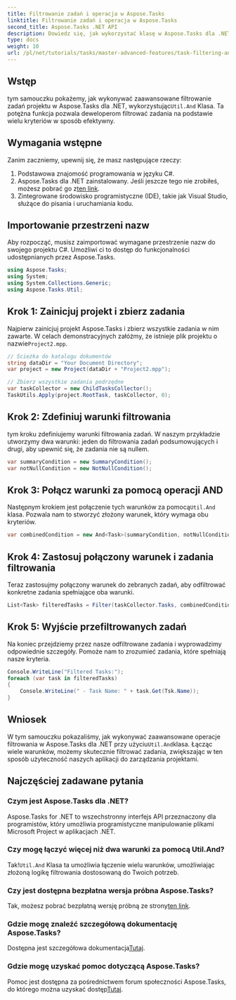 ```yaml
---
title: Filtrowanie zadań i operacja w Aspose.Tasks
linktitle: Filtrowanie zadań i operacja w Aspose.Tasks
second_title: Aspose.Tasks .NET API
description: Dowiedz się, jak wykorzystać klasę w Aspose.Tasks dla .NET do filtrowania zadań projektu na podstawie wielu warunków. Łącząc kryteria, takie jak zadania podsumowujące i atrybuty inne niż null.
type: docs
weight: 10
url: /pl/net/tutorials/tasks/master-advanced-features/task-filtering-and-operation/
---
```

## Wstęp

 tym samouczku pokażemy, jak wykonywać zaawansowane filtrowanie zadań projektu w Aspose.Tasks dla .NET, wykorzystując`Util.And` Klasa. Ta potężna funkcja pozwala deweloperom filtrować zadania na podstawie wielu kryteriów w sposób efektywny.

## Wymagania wstępne

Zanim zaczniemy, upewnij się, że masz następujące rzeczy:

1. Podstawowa znajomość programowania w języku C#.
2.  Aspose.Tasks dla .NET zainstalowany. Jeśli jeszcze tego nie zrobiłeś, możesz pobrać go z[ten link](https://releases.aspose.com/tasks/net/).
3. Zintegrowane środowisko programistyczne (IDE), takie jak Visual Studio, służące do pisania i uruchamiania kodu.

## Importowanie przestrzeni nazw

Aby rozpocząć, musisz zaimportować wymagane przestrzenie nazw do swojego projektu C#. Umożliwi ci to dostęp do funkcjonalności udostępnianych przez Aspose.Tasks.

```csharp
using Aspose.Tasks;
using System;
using System.Collections.Generic;
using Aspose.Tasks.Util;

```

## Krok 1: Zainicjuj projekt i zbierz zadania

 Najpierw zainicjuj projekt Aspose.Tasks i zbierz wszystkie zadania w nim zawarte. W celach demonstracyjnych załóżmy, że istnieje plik projektu o nazwie`Project2.mpp`.

```csharp
// Ścieżka do katalogu dokumentów
string dataDir = "Your Document Directory";
var project = new Project(dataDir + "Project2.mpp");

// Zbierz wszystkie zadania podrzędne
var taskCollector = new ChildTasksCollector();
TaskUtils.Apply(project.RootTask, taskCollector, 0);
```

## Krok 2: Zdefiniuj warunki filtrowania

tym kroku zdefiniujemy warunki filtrowania zadań. W naszym przykładzie utworzymy dwa warunki: jeden do filtrowania zadań podsumowujących i drugi, aby upewnić się, że zadania nie są nullem.

```csharp
var summaryCondition = new SummaryCondition();
var notNullCondition = new NotNullCondition();
```

## Krok 3: Połącz warunki za pomocą operacji AND

 Następnym krokiem jest połączenie tych warunków za pomocą`Util.And` klasa. Pozwala nam to stworzyć złożony warunek, który wymaga obu kryteriów.

```csharp
var combinedCondition = new And<Task>(summaryCondition, notNullCondition);
```

## Krok 4: Zastosuj połączony warunek i zadania filtrowania

Teraz zastosujmy połączony warunek do zebranych zadań, aby odfiltrować konkretne zadania spełniające oba warunki.

```csharp
List<Task> filteredTasks = Filter(taskCollector.Tasks, combinedCondition);
```

## Krok 5: Wyjście przefiltrowanych zadań

Na koniec przejdziemy przez nasze odfiltrowane zadania i wyprowadzimy odpowiednie szczegóły. Pomoże nam to zrozumieć zadania, które spełniają nasze kryteria.

```csharp
Console.WriteLine("Filtered Tasks:");
foreach (var task in filteredTasks)
{
    Console.WriteLine(" - Task Name: " + task.Get(Tsk.Name));
}
```

## Wniosek

 W tym samouczku pokazaliśmy, jak wykonywać zaawansowane operacje filtrowania w Aspose.Tasks dla .NET przy użyciu`Util.And`klasa. Łącząc wiele warunków, możemy skutecznie filtrować zadania, zwiększając w ten sposób użyteczność naszych aplikacji do zarządzania projektami.

## Najczęściej zadawane pytania

### Czym jest Aspose.Tasks dla .NET?

Aspose.Tasks for .NET to wszechstronny interfejs API przeznaczony dla programistów, który umożliwia programistyczne manipulowanie plikami Microsoft Project w aplikacjach .NET.

### Czy mogę łączyć więcej niż dwa warunki za pomocą Util.And?

 Tak!`Util.And` Klasa ta umożliwia łączenie wielu warunków, umożliwiając złożoną logikę filtrowania dostosowaną do Twoich potrzeb.

### Czy jest dostępna bezpłatna wersja próbna Aspose.Tasks?

 Tak, możesz pobrać bezpłatną wersję próbną ze strony[ten link](https://releases.aspose.com/).

### Gdzie mogę znaleźć szczegółową dokumentację Aspose.Tasks?

 Dostępna jest szczegółowa dokumentacja[Tutaj](https://reference.aspose.com/tasks/net/).

### Gdzie mogę uzyskać pomoc dotyczącą Aspose.Tasks?

 Pomoc jest dostępna za pośrednictwem forum społeczności Aspose.Tasks, do którego można uzyskać dostęp[Tutaj](https://forum.aspose.com/c/tasks/15).